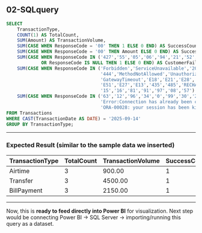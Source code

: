 ## 02-SQLquery

```sql
SELECT
    TransactionType,
    COUNT(1) AS TotalCount,
    SUM(Amount) AS TransactionVolume,
    SUM(CASE WHEN ResponseCode = '00' THEN 1 ELSE 0 END) AS SuccessCount,
    SUM(CASE WHEN ResponseCode = '00' THEN Amount ELSE 0 END) AS SuccessVolume,
    SUM(CASE WHEN ResponseCode IN ('427','55','05','06','94','21','52','62','61','07','53','83','13') 
             OR ResponseCode IS NULL THEN 1 ELSE 0 END) AS CustomerFailCount,
    SUM(CASE WHEN ResponseCode IN ('Forbidden','ServiceUnavailable','208','BadGateway','InternalServerError',
                                   '444','MethodNotAllowed','Unauthorized','434','NotFound','BadRequest','429',
                                   'GatewayTimeout','E18','E21','E28','90000','90091','100','E22','90013','E19',
                                   'E51','E27','E13','435','485','RECHARGE_FAILED','PaymentRequired','92',
                                   '15','16','81','91','97','08','57') THEN 1 ELSE 0 END) AS SwitchFailCount,
    SUM(CASE WHEN ResponseCode IN ('63','12','96','34','0','99','30','26',
                                   'Error:Connection has already been closed.',
                                   'ORA-00028: your session has been killed','31','03') THEN 1 ELSE 0 END) AS SystemFailCount
FROM Transactions
WHERE CAST(TransactionDate AS DATE) = '2025-09-14'
GROUP BY TransactionType;
```

---

### Expected Result (similar to the sample data we inserted)

| TransactionType | TotalCount | TransactionVolume | SuccessCount | SuccessVolume | CustomerFailCount | SwitchFailCount | SystemFailCount |
| --------------- | ---------- | ----------------- | ------------ | ------------- | ----------------- | --------------- | --------------- |
| Airtime         | 3          | 900.00            | 1            | 500.00        | 2                 | 0               | 0               |
| Transfer        | 3          | 4500.00           | 1            | 2000.00       | 0                 | 1               | 1               |
| BillPayment     | 3          | 2150.00           | 1            | 200.00        | 0                 | 1               | 1               |

---

Now, this is **ready to feed directly into Power BI** for visualization.
Next step would be connecting Power BI → SQL Server → importing/running this query as a dataset.


